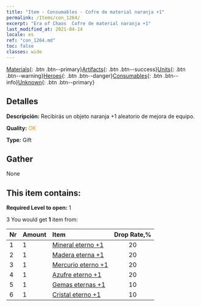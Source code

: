 ```yaml
---
title: "Item - Consumables - Cofre de material naranja +1"
permalink: /Items/con_1264/
excerpt: "Era of Chaos  Cofre de material naranja +1"
last_modified_at: 2021-04-14
locale: es
ref: "con_1264.md"
toc: false
classes: wide
---
```

 [Materials](/es/Items/){: .btn .btn--primary}[Artifacts](/es/Items/Artifacts/){: .btn .btn--success}[Units](/es/Items/Units/){: .btn .btn--warning}[Heroes](/es/Items/Heroes/){: .btn .btn--danger}[Consumables](/es/Items/Consumables/){: .btn .btn--info}[Unknown](/es/Items/Unknown/){: .btn .btn--primary}

## Detalles
 **Descripción:** Recibirás un objeto naranja +1 aleatorio de mejora de equipo.

 **Quality:** <span style="color: #FF8C00">OK</span>

 **Type:** Gift

## Gather

  None

## This item contains:

 **Required Level to open:** 1

 3 You would get **1** item  from:

  | Nr | Amount |     Item    | Drop Rate,% |
  |:---|:-------|:------------|:---------:|
  | 1 | 1 | [Mineral eterno +1](/es/Items/mat_68/) | 20 | 
  | 2 | 1 | [Madera eterna +1](/es/Items/mat_69/) | 20 | 
  | 3 | 1 | [Mercurio eterno +1](/es/Items/mat_70/) | 20 | 
  | 4 | 1 | [Azufre eterno +1](/es/Items/mat_71/) | 20 | 
  | 5 | 1 | [Gemas eternas +1](/es/Items/mat_72/) | 10 | 
  | 6 | 1 | [Cristal eterno +1](/es/Items/mat_73/) | 10 | 
